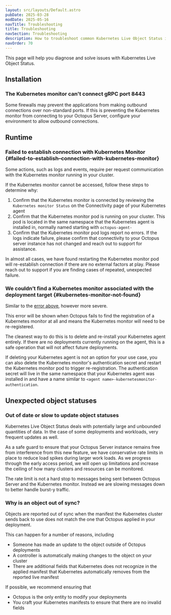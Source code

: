 ```yaml
---
layout: src/layouts/Default.astro
pubDate: 2025-03-28
modDate: 2025-05-16
navTitle: Troubleshooting
title: Troubleshooting
navSection: Troubleshooting
description: How to troubleshoot common Kubernetes Live Object Status issues
navOrder: 70
---
```


This page will help you diagnose and solve issues with Kubernetes Live Object Status.

## Installation

### The Kubernetes monitor can't connect gRPC port 8443

Some firewalls may prevent the applications from making outbound connections over non-standard ports. If this is preventing the Kubernetes monitor from connecting to your Octopus Server, configure your environment to allow outbound connections.

## Runtime

### Failed to establish connection with Kubernetes Monitor \{#failed-to-establish–connection-with-kubernetes-monitor}

Some actions, such as logs and events, require per request communication with the Kubernetes monitor running in your cluster. 

If the Kubernetes monitor cannot be accessed, follow these steps to determine why:

1. Confirm that the Kubernetes monitor is connected by reviewing the `Kubernetes monitor Status` on the Connectivity page of your Kubernetes agent
2. Confirm that the Kubernetes monitor pod is running on your cluster. This pod is located in the same namespace that the Kubernetes agent is installed in, normally named starting with `octopus-agent-`
3. Confirm that the Kubernetes monitor pod logs report no errors. If the logs indicate failure, please confirm that connectivity to your Octopus server instance has not changed and reach out to support for assistance.

In almost all cases, we have found restarting the Kubernetes monitor pod will re-establish connection if there are no external factors at play. Please reach out to support if you are finding cases of repeated, unexpected failure.

### We couldn’t find a Kubernetes monitor associated with the deployment target \{#kubernetes-monitor-not-found}

Similar to the [error above](#failed-to-establish–connection-with-kubernetes-monitor), however more severe.

This error will be shown when Octopus fails to find the registration of a Kubernetes monitor at all and means the Kubernetes monitor will need to be re-registered.

The cleanest way to do this is to delete and re-install your Kubernetes agent entirely. If there are no deployments currently running on the agent, this is a safe operation that will not affect future deployments.

If deleting your Kubernetes agent is not an option for your use case, you can also delete the Kubernetes monitor's authentication secret and restart the Kubernetes monitor pod to trigger re-registration.
The authentication secret will live in the same namespace that your Kubernetes agent was installed in and have a name similar to `<agent name>-kubernetesmonitor-authentication`.

## Unexpected object statuses

### Out of date or slow to update object statuses

Kubernetes Live Object Status deals with potentially large and unbounded quantities of data. In the case of some deployments and workloads, very frequent updates as well.

As a safe guard to ensure that your Octopus Server instance remains free from interference from this new feature, we have conservative rate limits in place to reduce load spikes during larger work loads. As we progress through the early access period, we will open up limitations and increase the ceiling of how many clusters and resources can be monitored.

The rate limit is not a hard stop to messages being sent between Octopus Server and the Kubernetes monitor. Instead we are slowing messages down to better handle burst-y traffic.

### Why is an object out of sync?

Objects are reported out of sync when the manifest the Kubernetes cluster sends back to use does not match the one that Octopus applied in your deployment.

This can happen for a number of reasons, including
- Someone has made an update to the object outside of Octopus deployments
- A controller is automatically making changes to the object on your cluster
- There are additional fields that Kubernetes does not recognize in the applied manifest that Kubernetes automatically removes from the reported live manifest

If possible, we recommend ensuring that
- Octopus is the only entity to modify your deployments
- You craft your Kubernetes manifests to ensure that there are no invalid fields

